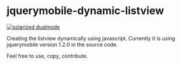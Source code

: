 
jquerymobile-dynamic-listview
=============================


[![solarized dualmode](https://raw.github.com/jaydeepw/jquerymobile-dynamic-listview/master/dynamic-listview.png)](#features)

Creating the listview dynamically using javascript.
Currently it is using jquerymobile version 1.2.0
in the source code.

Feel free to use, copy, contribute.